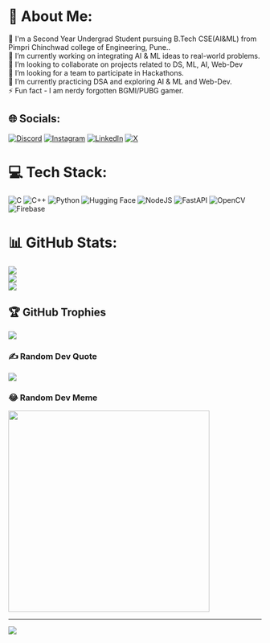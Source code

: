 # 💫 About Me:
💬 I'm a Second Year Undergrad Student pursuing B.Tech CSE(AI&ML) from Pimpri Chinchwad college of Engineering, Pune..<br>🔭 I’m currently working on integrating AI & ML ideas to real-world problems.<br>👯 I’m looking to collaborate on projects related to DS, ML, AI, Web-Dev <br>🤝 I’m looking for a team to participate in Hackathons.<br>🌱 I’m currently practicing DSA and exploring AI & ML and Web-Dev.<br>⚡ Fun fact - I am nerdy forgotten BGMI/PUBG gamer.


## 🌐 Socials:
[![Discord](https://img.shields.io/badge/Discord-%237289DA.svg?logo=discord&logoColor=white)](https://discord.gg/manthan4688) [![Instagram](https://img.shields.io/badge/Instagram-%23E4405F.svg?logo=Instagram&logoColor=white)](https://instagram.com/good_dude_27) [![LinkedIn](https://img.shields.io/badge/LinkedIn-%230077B5.svg?logo=linkedin&logoColor=white)](https://linkedin.com/in/manthanbarhate ) [![X](https://img.shields.io/badge/X-black.svg?logo=X&logoColor=white)](https://x.com/Manthan_Barhate) 

# 💻 Tech Stack:
![C](https://img.shields.io/badge/c-%2300599C.svg?style=for-the-badge&logo=c&logoColor=white) 
![C++](https://img.shields.io/badge/c++-%2300599C.svg?style=for-the-badge&logo=c%2B%2B&logoColor=white) 
![Python](https://img.shields.io/badge/python-3670A0?style=for-the-badge&logo=python&logoColor=ffdd54) 
![Hugging Face](https://img.shields.io/badge/Hugging%20Face-%23FF6F20.svg?style=for-the-badge&logo=HuggingFace&logoColor=white) 
![NodeJS](https://img.shields.io/badge/node.js-6DA55F?style=for-the-badge&logo=node.js&logoColor=white) 
![FastAPI](https://img.shields.io/badge/FastAPI-005571?style=for-the-badge&logo=fastapi) 
![OpenCV](https://img.shields.io/badge/opencv-%23white.svg?style=for-the-badge&logo=opencv&logoColor=white) 
![Firebase](https://img.shields.io/badge/firebase-%23039BE5.svg?style=for-the-badge&logo=firebase)
# 📊 GitHub Stats:
![](https://github-readme-stats.vercel.app/api?username=BarhateManthan&theme=gruvbox_light&hide_border=false&include_all_commits=false&count_private=false)<br/>
![](https://github-readme-streak-stats.herokuapp.com/?user=BarhateManthan&theme=gruvbox_light&hide_border=false)<br/>
![](https://github-readme-stats.vercel.app/api/top-langs/?username=BarhateManthan&theme=gruvbox_light&hide_border=false&include_all_commits=false&count_private=false&layout=compact)

## 🏆 GitHub Trophies
![](https://github-profile-trophy.vercel.app/?username=BarhateManthan&theme=radical&no-frame=false&no-bg=true&margin-w=4)

### ✍️ Random Dev Quote
![](https://quotes-github-readme.vercel.app/api?type=vetical&theme=gruvbox)

### 😂 Random Dev Meme
<img src='https://memer-new.vercel.app/' style="height: 400px;"/>

---
[![](https://visitcount.itsvg.in/api?id=BarhateManthan&icon=5&color=2)](https://visitcount.itsvg.in)

<!-- Proudly created with GPRM ( https://gprm.itsvg.in ) -->
